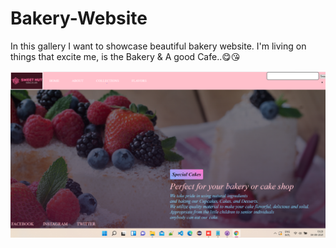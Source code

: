 # Bakery-Website
In this gallery I want to showcase beautiful bakery website. 
I'm living on things that excite me, is the Bakery & A good Cafe..😋😘

<img align="left" alt="Bakery Screenshot" src="https://github.com/Gari000/Bakery-Website/blob/main/screenshot1.PNG?raw=true" />
